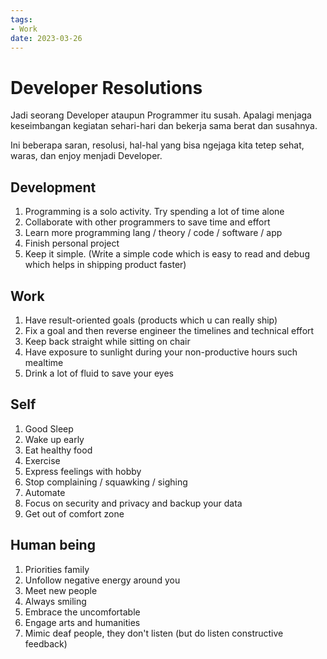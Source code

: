 ```yaml
---
tags:
- Work
date: 2023-03-26
---
```


# Developer Resolutions

Jadi seorang Developer ataupun Programmer itu susah. Apalagi menjaga keseimbangan kegiatan sehari-hari dan bekerja sama berat dan susahnya.  

Ini beberapa saran, resolusi, hal-hal yang bisa ngejaga kita tetep sehat, waras, dan enjoy menjadi Developer.  



## Development

1. Programming is a solo activity. Try spending a lot of time alone
2. Collaborate with other programmers to save time and effort
3. Learn more programming lang / theory / code / software / app
4. Finish personal project
5. Keep it simple. (Write a simple code which is easy to read and debug which helps in shipping product faster)



## Work

1. Have result-oriented goals (products which u can really ship)
2. Fix a goal and then reverse engineer the timelines and technical effort
3. Keep back straight while sitting on chair
4. Have exposure to sunlight during your non-productive hours such mealtime
5. Drink a lot of fluid to save your eyes



## Self

1. Good Sleep
2. Wake up early
3. Eat healthy food
4. Exercise
5. Express feelings with hobby
6. Stop complaining / squawking / sighing
7. Automate
8. Focus on security and privacy and backup your data
9. Get out of comfort zone



## Human being

1. Priorities family
2. Unfollow negative energy around you
3. Meet new people
4. Always smiling
5. Embrace the uncomfortable
6. Engage arts and humanities
7. Mimic deaf people, they don't listen (but do listen constructive feedback)


